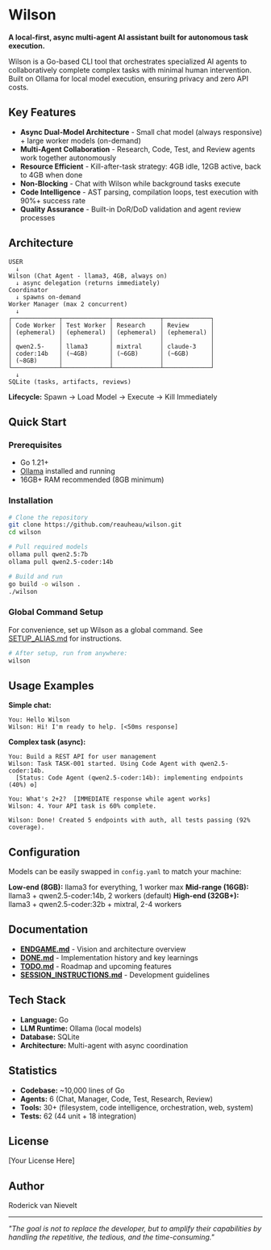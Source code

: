 # Wilson

**A local-first, async multi-agent AI assistant built for autonomous task execution.**

Wilson is a Go-based CLI tool that orchestrates specialized AI agents to collaboratively complete complex tasks with minimal human intervention. Built on Ollama for local model execution, ensuring privacy and zero API costs.

## Key Features

- **Async Dual-Model Architecture** - Small chat model (always responsive) + large worker models (on-demand)
- **Multi-Agent Collaboration** - Research, Code, Test, and Review agents work together autonomously
- **Resource Efficient** - Kill-after-task strategy: 4GB idle, 12GB active, back to 4GB when done
- **Non-Blocking** - Chat with Wilson while background tasks execute
- **Code Intelligence** - AST parsing, compilation loops, test execution with 90%+ success rate
- **Quality Assurance** - Built-in DoR/DoD validation and agent review processes

## Architecture

```
USER
  ↓
Wilson (Chat Agent - llama3, 4GB, always on)
  ↓ async delegation (returns immediately)
Coordinator
  ↓ spawns on-demand
Worker Manager (max 2 concurrent)
  ↓
┌─────────────┬─────────────┬─────────────┬─────────────┐
│ Code Worker │ Test Worker │ Research    │ Review      │
│ (ephemeral) │ (ephemeral) │ (ephemeral) │ (ephemeral) │
│             │             │             │             │
│ qwen2.5-    │ llama3      │ mixtral     │ claude-3    │
│ coder:14b   │ (~4GB)      │ (~6GB)      │ (~6GB)      │
│ (~8GB)      │             │             │             │
└─────────────┴─────────────┴─────────────┴─────────────┘
  ↓
SQLite (tasks, artifacts, reviews)
```

**Lifecycle:** Spawn → Load Model → Execute → Kill Immediately

## Quick Start

### Prerequisites

- Go 1.21+
- [Ollama](https://ollama.ai) installed and running
- 16GB+ RAM recommended (8GB minimum)

### Installation

```bash
# Clone the repository
git clone https://github.com/reauheau/wilson.git
cd wilson

# Pull required models
ollama pull qwen2.5:7b
ollama pull qwen2.5-coder:14b

# Build and run
go build -o wilson .
./wilson
```

### Global Command Setup

For convenience, set up Wilson as a global command. See [SETUP_ALIAS.md](SETUP_ALIAS.md) for instructions.

```bash
# After setup, run from anywhere:
wilson
```

## Usage Examples

**Simple chat:**
```
You: Hello Wilson
Wilson: Hi! I'm ready to help. [<50ms response]
```

**Complex task (async):**
```
You: Build a REST API for user management
Wilson: Task TASK-001 started. Using Code Agent with qwen2.5-coder:14b.
  [Status: Code Agent (qwen2.5-coder:14b): implementing endpoints (40%) ⚙️]

You: What's 2+2?  [IMMEDIATE response while agent works]
Wilson: 4. Your API task is 60% complete.

Wilson: Done! Created 5 endpoints with auth, all tests passing (92% coverage).
```

## Configuration

Models can be easily swapped in `config.yaml` to match your machine:

**Low-end (8GB):** llama3 for everything, 1 worker max
**Mid-range (16GB):** llama3 + qwen2.5-coder:14b, 2 workers (default)
**High-end (32GB+):** llama3 + qwen2.5-coder:32b + mixtral, 2-4 workers

## Documentation

- **[ENDGAME.md](ENDGAME.md)** - Vision and architecture overview
- **[DONE.md](DONE.md)** - Implementation history and key learnings
- **[TODO.md](TODO.md)** - Roadmap and upcoming features
- **[SESSION_INSTRUCTIONS.md](SESSION_INSTRUCTIONS.md)** - Development guidelines

## Tech Stack

- **Language:** Go
- **LLM Runtime:** Ollama (local models)
- **Database:** SQLite
- **Architecture:** Multi-agent with async coordination

## Statistics

- **Codebase:** ~10,000 lines of Go
- **Agents:** 6 (Chat, Manager, Code, Test, Research, Review)
- **Tools:** 30+ (filesystem, code intelligence, orchestration, web, system)
- **Tests:** 62 (44 unit + 18 integration)

## License

[Your License Here]

## Author

Roderick van Nievelt

---

*"The goal is not to replace the developer, but to amplify their capabilities by handling the repetitive, the tedious, and the time-consuming."*
